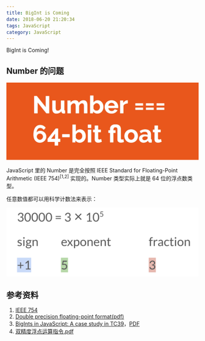 ```yaml
---
title: BigInt is Coming
date: 2018-06-20 21:20:34
tags: JavaScript
category: JavaScript
---
```


BigInt is Coming!

<!-- more -->

## Number 的问题

<img src="/images/2018/06/js-number.jpg">

JavaScript 里的 Number 是完全按照 IEEE Standard for Floating-Point Arithmetic (IEEE 754)<sup>[1,2]</sup> 实现的。Number 类型实际上就是 64 位的浮点数类型。

任意数值都可以用科学计数法来表示：

<img src="/images/2018/06/scientific-notation.png">


## 参考资料

1. [IEEE 754](https://en.wikipedia.org/wiki/IEEE_754)
2. [Double precision floating-point format(pdf)](/files/2018/06/Double-precision-floating-point-format-Wikipedia.pdf)
3. [BigInts in JavaScript: A case study in TC39](https://docs.google.com/presentation/d/1apPbAiv_-mJF35P31IjaII8UA6TwSynCA_zhfDEmgOE/edit#slide=id.p)，[PDF](/files/2018/06/BigInts_in_JavaScript_A_case_study_in_TC39.pdf)
4. [双精度浮点运算指令.pdf](/files/2018/06/双精度浮点运算指令.pdf)
